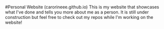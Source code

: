 #Personal Website (carorineee.github.io)
This is my website that showcases what I've done and tells you more about me as a person. It is still under construction but feel free to check out my repos while I'm working on the website!
